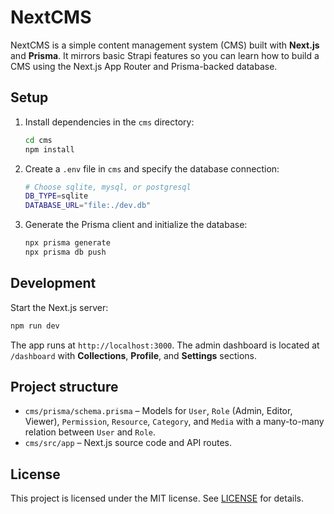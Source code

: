 # NextCMS

NextCMS is a simple content management system (CMS) built with **Next.js** and **Prisma**. It mirrors basic Strapi features so you can learn how to build a CMS using the Next.js App Router and Prisma-backed database.

## Setup

1. Install dependencies in the `cms` directory:
   ```bash
   cd cms
   npm install
   ```
2. Create a `.env` file in `cms` and specify the database connection:
   ```bash
   # Choose sqlite, mysql, or postgresql
   DB_TYPE=sqlite
   DATABASE_URL="file:./dev.db"
   ```
3. Generate the Prisma client and initialize the database:
   ```bash
   npx prisma generate
   npx prisma db push
   ```

## Development

Start the Next.js server:
```bash
npm run dev
```
The app runs at `http://localhost:3000`. The admin dashboard is located at `/dashboard` with **Collections**, **Profile**, and **Settings** sections.

## Project structure

- `cms/prisma/schema.prisma` – Models for `User`, `Role` (Admin, Editor, Viewer), `Permission`, `Resource`, `Category`, and `Media` with a many-to-many relation between `User` and `Role`.
- `cms/src/app` – Next.js source code and API routes.


## License

This project is licensed under the MIT license. See [LICENSE](LICENSE) for details.
